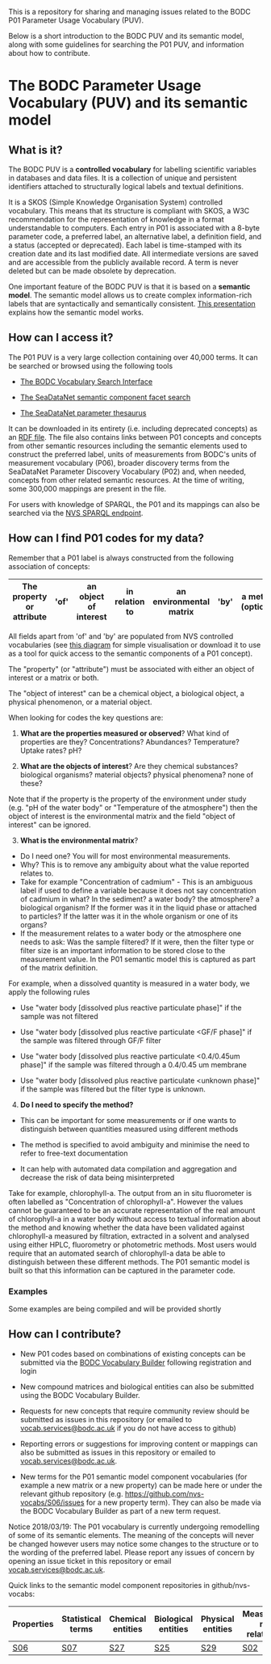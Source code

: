 This is a repository for sharing and managing issues related to the BODC P01 Parameter Usage Vocabulary (PUV).

Below is a short introduction to the BODC PUV and its semantic model, along with some guidelines for searching the P01 PUV, and information about how to contribute.

# The BODC Parameter Usage Vocabulary (PUV) and its semantic model

## What is it?

The BODC PUV is a **controlled vocabulary** for labelling scientific variables in databases and data files. It is a collection of unique and persistent identifiers attached to structurally logical labels and textual definitions.

It is a SKOS (Simple Knowledge Organisation System) controlled vocabulary. This means that its structure is compliant with SKOS, a W3C recommendation for the representation of knowledge in a format understandable to computers. Each entry in P01 is associated with a 8-byte parameter code, a preferred label, an alternative label, a definition field, and a status (accepted or deprecated). Each label is time-stamped with its creation date and its last modified date. All intermediate versions are saved and are accessible from the publicly available record. A term is never deleted but can be made obsolete by deprecation.

One important feature of the BODC PUV is that it is based on a **semantic model**. The semantic model allows us to create complex information-rich labels that are syntactically and semantically consistent. [This presentation](https://github.com/nvs-vocabs/P01/blob/master/The_BODC_P01_PUV_semantic_model_Aug2019.pdf) explains how the semantic model works.

## How can I access it?

The P01 PUV is a very large collection containing over 40,000 terms. It can be searched or browsed using the following tools

- [The BODC Vocabulary Search Interface](https://www.bodc.ac.uk/resources/vocabularies/vocabulary_search/p01/)

- [The SeaDataNet semantic component facet search](http://seadatanet.maris2.nl/bandit/browse_step.php)

- [The SeaDataNet parameter thesaurus](http://seadatanet.maris2.nl/v_bodc_vocab_v2/vocab_relations.asp?lib=P08)

It can be downloaded in its entirety (i.e. including deprecated concepts) as an [RDF file](http://vocab.nerc.ac.uk/collection/P01). The file also contains links between P01 concepts and concepts from other semantic resources including the semantic elements used to construct the preferred label, units of measurements from BODC's units of measurement vocabulary (P06), broader discovery terms from the SeaDataNet Parameter Discovery Vocabulary (P02) and, when needed, concepts from other related semantic resources. At the time of writing, some 300,000 mappings are present in the file.

For users with knowledge of SPARQL, the P01 and its mappings can also be searched via the [NVS SPARQL endpoint](vocab.nerc.ac.uk/sparql/).

## How can I find P01 codes for my data?

Remember that a P01 label is always constructed from the following association of concepts:

|The property or attribute | 'of' | an object of interest | in relation to | an environmental matrix | 'by' | a method (optional)|
|--------------------------|------|-----------------------|----------------|-------------------------|------|--------------------|


All fields apart from 'of' and 'by' are populated from NVS controlled vocabularies (see [this diagram](https://github.com/nvs-vocabs/P01/blob/master/P01_wheel.pdf) for simple visualisation or download it to use as a tool for quick access to the semantic components of a P01 concept).

The "property" (or "attribute") must be associated with either an object of interest or a matrix or both.

The "object of interest" can be a chemical object, a biological object, a physical phenomenon, or a material object. 

When looking for codes the key questions are:

1. **What are the properties measured or observed**?
What kind of properties are they? Concentrations? Abundances? Temperature? Uptake rates? pH?

2. **What are the objects of interest**? 
Are they chemical substances? biological organisms? material objects? physical phenomena? none of these?

Note that if the property is the property of the environment under study (e.g. "pH of the water body" or "Temperature of the atmosphere") then the object of interest is the environmental matrix and the field "object of interest" can be ignored.

3. **What is the environmental matrix**?
- Do I need one? You will for most environmental measurements.
- Why? This is to remove any ambiguity about what the value reported relates to.
- Take for example "Concentration of cadmium" - This is an ambiguous label if used to define a variable because it does not say concentration of cadmium in what? In the sediment? a water body? the atmosphere? a biological organism? If the former was it in the liquid phase or attached to particles? If the latter was it in the whole organism or one of its organs? 
- If the measurement relates to a water body or the atmosphere one needs to ask: Was the sample filtered? If it were, then the filter type or filter size is an important information to be stored close to the measurement value. In the P01 semantic model this is captured as part of the matrix definition. 

For example, when a dissolved quantity is measured in a water body, we apply the following rules

- Use "water body [dissolved plus reactive particulate phase]" if the sample was not filtered

- Use "water body [dissolved plus reactive particulate <GF/F phase]" if the sample was filtered through GF/F filter

- Use "water body [dissolved plus reactive particulate <0.4/0.45um phase]" if the sample was filtered through a 0.4/0.45 um membrane

- Use "water body [dissolved plus reactive particulate <unknown phase]" if the sample was filtered but the filter type is unknown.


4. **Do I need to specify the method?**
- This can be important for some measurements or if one wants to distinguish between quantities measured using different methods

- The method is specified to avoid ambiguity and minimise the need to refer to free-text documentation

- It can help with automated data compilation and aggregation and decrease the risk of data being misinterpreted

Take for example, chlorophyll-a. The output from an in situ fluorometer is often labelled as "Concentration of chlorophyll-a". However the values cannot be guaranteed to be an accurate representation of the real amount of chlorophyll-a in a water body without access to textual information about the method and knowing whether the data have been validated against chlorophyll-a measured by filtration, extracted in a solvent and analysed using either HPLC, fluorometry or photometric methods. Most users would require that an automated search of chlorophyll-a data be able to distinguish between these different methods. The P01 semantic model is built so that this information can be captured in the parameter code.

### Examples
Some examples are being compiled and will be provided shortly

## How can I contribute?
- New P01 codes based on combinations of existing concepts can be submitted via the [BODC Vocabulary Builder](https://www.bodc.ac.uk/resources/vocabularies/vocabulary_builder/) following registration and login 

- New compound matrices and biological entities can also be submitted using the BODC Vocabulary Builder.

- Requests for new concepts that require community review should be submitted as issues in this repository (or emailed to vocab.services@bodc.ac.uk if you do not have access to github)

- Reporting errors or suggestions for improving content or mappings can also be submitted as issues in this repository or emailed to vocab.services@bodc.ac.uk. 

- New terms for the P01 semantic model component vocabularies (for example a new matrix or a new property) can be made here or under the relevant github repository (e.g. https://github.com/nvs-vocabs/S06/issues for a new property term). They can also be made via the BODC Vocabulary Builder as part of a new term request.

Notice 2018/03/19: The P01 vocabulary is currently undergoing remodelling of some of its semantic elements. The meaning of the concepts will never be changed however users may notice some changes to the structure or to the wording of the preferred label. Please report any issues of concern by opening an issue ticket in this repository or email vocab.services@bodc.ac.uk.

Quick links to the semantic model component repositories in github/nvs-vocabs:

| Properties | Statistical terms | Chemical entities | Biological entities | Physical entities | Measurement-matrix relationships | Matrices | Sample preparation methods | Analytical methods | Data processing methods |
|-------|-------|-------|-------|-------|-------|------|-------|-------|-------|
| [S06](https://github.com/nvs-vocabs/S06/) | [S07](https://github.com/nvs-vocabs/S07/) | [S27](https://github.com/nvs-vocabs/S27/) | [S25](https://github.com/nvs-vocabs/S25/) |[S29](https://github.com/nvs-vocabs/S29/)|[S02](https://github.com/nvs-vocabs/S02/) | [S26](https://github.com/nvs-vocabs/S26/) | [S03](https://github.com/nvs-vocabs/S23/)| [S04](https://github.com/nvs-vocabs/S04/)|[S05](https://github.com/nvs-vocabs/S05/)|
